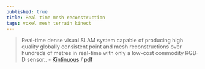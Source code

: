 ```yaml
---
published: true
title: Real time mesh reconstruction
tags: voxel mesh terrain kinect
---
```

> Real-time dense visual SLAM system capable of producing high quality globally consistent point and mesh reconstructions over hundreds of metres in real-time with only a low-cost commodity RGB-D sensor.. - [Kintinuous](https://github.com/mp3guy/Kintinuous) / [pdf](http://thomaswhelan.ie/Whelan14ijrr.pdf)
